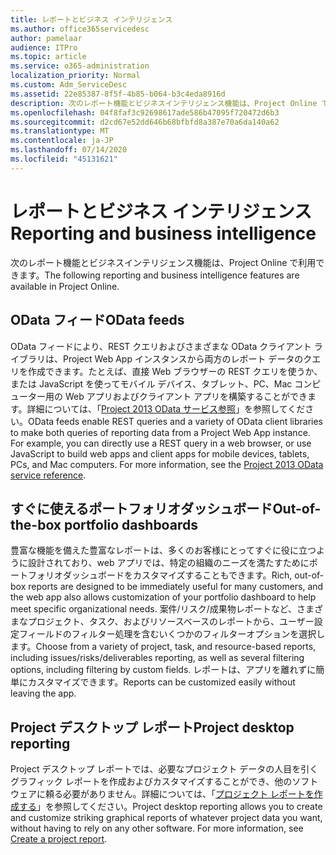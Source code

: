```yaml
---
title: レポートとビジネス インテリジェンス
ms.author: office365servicedesc
author: pamelaar
audience: ITPro
ms.topic: article
ms.service: o365-administration
localization_priority: Normal
ms.custom: Adm_ServiceDesc
ms.assetid: 22e85387-8f5f-4b85-b064-b3c4eda8916d
description: 次のレポート機能とビジネスインテリジェンス機能は、Project Online で利用できます。
ms.openlocfilehash: 04f8faf3c92698617ade586b47095f720472d6b3
ms.sourcegitcommit: d2cd67e52dd646b68bfbfd8a387e70a6da140a62
ms.translationtype: MT
ms.contentlocale: ja-JP
ms.lasthandoff: 07/14/2020
ms.locfileid: "45131621"
---
```

# <a name="reporting-and-business-intelligence"></a><span data-ttu-id="ae534-103">レポートとビジネス インテリジェンス</span><span class="sxs-lookup"><span data-stu-id="ae534-103">Reporting and business intelligence</span></span>

<span data-ttu-id="ae534-104">次のレポート機能とビジネスインテリジェンス機能は、Project Online で利用できます。</span><span class="sxs-lookup"><span data-stu-id="ae534-104">The following reporting and business intelligence features are available in Project Online.</span></span>
  
## <a name="odata-feeds"></a><span data-ttu-id="ae534-105">OData フィード</span><span class="sxs-lookup"><span data-stu-id="ae534-105">OData feeds</span></span>

<span data-ttu-id="ae534-p101">OData フィードにより、REST クエリおよびさまざまな OData クライアント ライブラリは、Project Web App インスタンスから両方のレポート データのクエリを作成できます。たとえば、直接 Web ブラウザーの REST クエリを使うか、または JavaScript を使ってモバイル デバイス、タブレット、PC、Mac コンピューター用の Web アプリおよびクライアント アプリを構築することができます。詳細については、「[Project 2013 OData サービス参照](https://go.microsoft.com/fwlink/?LinkID=823655&amp;clcid=0x409)」を参照してください。</span><span class="sxs-lookup"><span data-stu-id="ae534-p101">OData feeds enable REST queries and a variety of OData client libraries to make both queries of reporting data from a Project Web App instance. For example, you can directly use a REST query in a web browser, or use JavaScript to build web apps and client apps for mobile devices, tablets, PCs, and Mac computers. For more information, see the [Project 2013 OData service reference](https://go.microsoft.com/fwlink/?LinkID=823655&amp;clcid=0x409).</span></span>
  
## <a name="out-of-the-box-portfolio-dashboards"></a><span data-ttu-id="ae534-109">すぐに使えるポートフォリオダッシュボード</span><span class="sxs-lookup"><span data-stu-id="ae534-109">Out-of-the-box portfolio dashboards</span></span>

<span data-ttu-id="ae534-110">豊富な機能を備えた豊富なレポートは、多くのお客様にとってすぐに役に立つように設計されており、web アプリでは、特定の組織のニーズを満たすためにポートフォリオダッシュボードをカスタマイズすることもできます。</span><span class="sxs-lookup"><span data-stu-id="ae534-110">Rich, out-of-box reports are designed to be immediately useful for many customers, and the web app also allows customization of your portfolio dashboard to help meet specific organizational needs.</span></span> <span data-ttu-id="ae534-111">案件/リスク/成果物レポートなど、さまざまなプロジェクト、タスク、およびリソースベースのレポートから、ユーザー設定フィールドのフィルター処理を含むいくつかのフィルターオプションを選択します。</span><span class="sxs-lookup"><span data-stu-id="ae534-111">Choose from a variety of project, task, and resource-based reports, including issues/risks/deliverables reporting, as well as several filtering options, including filtering by custom fields.</span></span> <span data-ttu-id="ae534-112">レポートは、アプリを離れずに簡単にカスタマイズできます。</span><span class="sxs-lookup"><span data-stu-id="ae534-112">Reports can be customized easily without leaving the app.</span></span> 
  
## <a name="project-desktop-reporting"></a><span data-ttu-id="ae534-113">Project デスクトップ レポート</span><span class="sxs-lookup"><span data-stu-id="ae534-113">Project desktop reporting</span></span>

<span data-ttu-id="ae534-p103">Project デスクトップ レポートでは、必要なプロジェクト データの人目を引くグラフィック レポートを作成およびカスタマイズすることができ、他のソフトウェアに頼る必要がありません。詳細については、「[プロジェクト レポートを作成する](https://go.microsoft.com/fwlink/?LinkID=823657&amp;clcid=0x409)」を参照してください。</span><span class="sxs-lookup"><span data-stu-id="ae534-p103">Project desktop reporting allows you to create and customize striking graphical reports of whatever project data you want, without having to rely on any other software. For more information, see [Create a project report](https://go.microsoft.com/fwlink/?LinkID=823657&amp;clcid=0x409).</span></span>
  